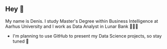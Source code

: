## Hey 👋 

My name is Denis. I study Master's Degree within Business Intelligence at Aarhus University and I work as Data Analyst in Lunar Bank 👨🏻‍🚀
- I'm planning to use GitHub to present my Data Science projects, so stay tuned 🚀
<!--
**denismrvoljak/denismrvoljak** is a ✨ _special_ ✨ repository because its `README.md` (this file) appears on your GitHub profile.

Here are some ideas to get you started:

- 🔭 I’m currently working on ...
- 🌱 I’m currently learning ...
- 👯 I’m looking to collaborate on ...
- 🤔 I’m looking for help with ...
- 💬 Ask me about ...
- 📫 How to reach me: ...
- 😄 Pronouns: ...
- ⚡ Fun fact: ...
-->
